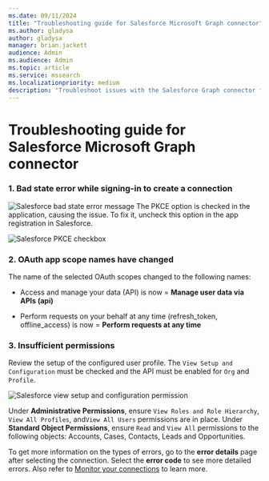 ```yaml
--- 
ms.date: 09/11/2024 
title: "Troubleshooting guide for Salesforce Microsoft Graph connector" 
ms.author: gladysa
author: gladysa
manager: brian.jackett 
audience: Admin 
ms.audience: Admin 
ms.topic: article 
ms.service: mssearch 
ms.localizationpriority: medium 
description: "Troubleshoot issues with the Salesforce Graph connector for Microsoft Search" 
--- 
```


# Troubleshooting guide for Salesforce Microsoft Graph connector 

### 1. **Bad state error while signing-in to create a connection**
![Salesforce bad state error message](media/salesforce-connector/sf-bad-state-troubleshoot.png)
The PKCE option is checked in the application, causing the issue. To fix it, uncheck this option in the app registration in Salesforce.

![Salesforce PKCE checkbox](media/salesforce-connector/sf-pkce-troubleshoot.png)

### 2. **OAuth app scope names have changed**
The name of the selected OAuth scopes changed to the following names: 

- Access and manage your data (API) is now = **Manage user data via APIs (api)**

- Perform requests on your behalf at any time (refresh_token, offline_access) is now = **Perform requests at any time**

### 3. **Insufficient permissions**
Review the setup of the configured user profile. The `View Setup and Configuration` must be checked and the API must be enabled for `Org` and `Profile`.

 ![Salesforce view setup and configuration permission](media/salesforce-connector/sf-view-setup-troubleshoot.png)

Under **Administrative Permissions**, ensure `View Roles and Role Hierarchy`, `View All Profiles`, and`View All Users` permissions are in place. Under **Standard Object Permissions**, ensure `Read` and `View All` permissions to the following objects: Accounts, Cases, Contacts, Leads and Opportunities.

To get more information on the types of errors, go to the **error details** page after selecting the connection. Select the **error code** to see more detailed errors. Also refer to [Monitor your connections](./manage-connector.md) to learn more.